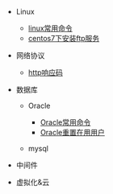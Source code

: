 - Linux
  - [linux常用命令](/ops/linux/linux-commands.md)
  - [centos7下安装ftp服务](/ops/linux/linux-install-vsftpd.md)

- 网络协议
  - [http响应码](/ops/network/http-code.md)

- 数据库
  - Oracle
    - [Oracle常用命令](/ops/db/oracle/oracle-commands.md)
    - [Oracle重置在用用户](/ops/db/oracle/oracle-reset-user.md)

  - mysql

- 中间件

- 虚拟化&云